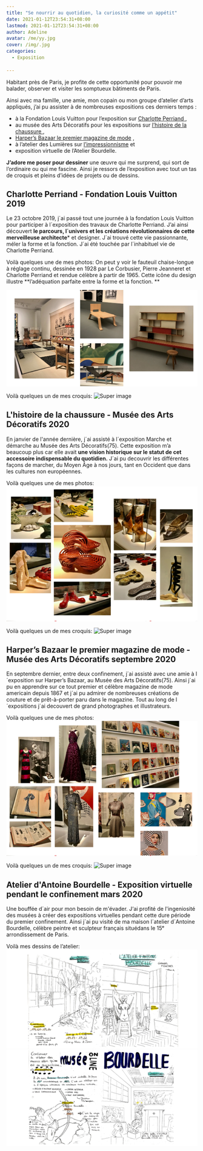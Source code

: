 ```yaml
---
title: "Se nourrir au quotidien, la curiosité comme un appétit"
date: 2021-01-12T23:54:31+08:00
lastmod: 2021-01-12T23:54:31+08:00
author: Adeline
avatar: /me/yy.jpg
cover: /img/.jpg
categories:
  - Exposition

---
```



<!--more-->

Habitant près de Paris, je profite de cette opportunité pour pouvoir me balader, observer et visiter les somptueux bâtiments de Paris. 

Ainsi avec ma famille, une amie, mon copain ou mon groupe d’atelier d’arts appliqués, j’ai pu assister à de nombreuses expositions ces derniers temps : 
- à la Fondation Louis Vuitton pour l’exposition sur <ins> Charlotte Perriand </ins>, 
- au musée des Arts Décoratifs pour les expositions sur <ins> l’histoire de la chaussure </ins> ,
- <ins>Harper’s Bazaar le premier magazine de mode</ins> , 
- à l’atelier des Lumières sur <ins> l’impressionnisme</ins> et
- exposition virtuelle de l’Atelier Bourdelle.

**J’adore me poser pour dessiner** une œuvre qui me surprend, qui sort de l’ordinaire ou qui me fascine. Ainsi je ressors de l’exposition avec tout un tas de croquis et pleins d’idées de projets ou de dessins.



## Charlotte Perriand - Fondation Louis Vuitton 2019

Le 23 octobre 2019, j´ai passé tout une journée à la fondation Louis Vuitton pour participer à l´exposition des travaux de Charlotte Perriand. J’ai ainsi découvert **le parcours, l´univers et les créations révolutionnaires de cette merveilleuse architecte*** et designer. J´ai trouvé cette vie passionnante, méler la forme et la fonction. J´ai été touchée par l´inhabituel vie de Charlotte Perriand.

Voilà quelques une de mes photos:
On peut y voir le fauteuil chaise-longue à réglage continu, dessinée en 1928 par Le Corbusier, Pierre Jeanneret et Charlotte Perriand et rendue célèbre à partir de 1965. Cette icône du design illustre **l’adéquation parfaite entre la forme et la fonction. **

![Super image](/img/expo_charlotte_photo.jpg)

Voilà quelques un de mes croquis:
![Super image](/img/.jpg)




## L'histoire de la chaussure - Musée des Arts Décoratifs 2020

En janvier de l'année dernière, j´ai assisté à l´exposition Marche et démarche au Musée des Arts Décoratifs(75). Cette exposition m’a beaucoup plus car elle avait **une vision historique sur le statut de cet accessoire indispensable du quotidien.** J´ai pu decouvrir les différentes façons de marcher, du Moyen Âge à nos jours, tant en Occident que dans les cultures non européennes. 

Voilà quelques une de mes photos:
![Super image](/img/expo_chaussure.PNG)

Voilà quelques un de mes croquis:
![Super image](/img/.jpg)




##  Harper’s Bazaar le premier magazine de mode - Musée des Arts Décoratifs septembre 2020

En septembre dernier, entre deux confinement, j´ai assisté avec une amie à l´exposition sur Harper’s Bazaar, au Musée des Arts Décoratifs(75). Ainsi j´ai pu en apprendre sur ce tout premier et célèbre magazine de mode americain depuis 1867 et j´ai pu admirer de nombreuses créations de couture et de prêt-à-porter paru dans le magazine. Tout au long de l´expositions j´ai decouvert de grand photographes et illustrateurs.


Voilà quelques une de mes photos:
![Super image](/img/expo_magazine.PNG)

Voilà quelques un de mes croquis:
![Super image](/img/.jpg)



## Atelier d'Antoine Bourdelle - Exposition virtuelle pendant le confinement mars 2020

Une bouffée d´air pour mon besoin de m'évader.
J‘ai profité de l'ingeniosité des musées à créer des expositions virtuelles pendant cette dure période du premier confinement. 
Ainsi j´ai pu visité de ma maison l´atelier d´Antoine Bourdelle, célèbre peintre et sculpteur français situédans le 15ᵉ arrondissement de Paris.

Voilà mes dessins de l’atelier:
![Super image](/img/expo_bourdelle1.jpg)
![Super image](/img/expo_bourdelle2.jpg)


